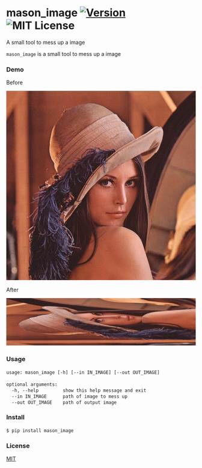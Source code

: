 # mason_image [![Version][version-badge]][version-link] ![MIT License][license-badge]
A small tool to mess up a image

`mason_image` is a small tool to mess up a image


### Demo

Before

![](https://raw.githubusercontent.com/Mason-Lin/mason_image/master/lenna_in.jpg)

After

![](https://raw.githubusercontent.com/Mason-Lin/mason_image/master/lenna_out.jpg)


### Usage

```
usage: mason_image [-h] [--in IN_IMAGE] [--out OUT_IMAGE]

optional arguments:
  -h, --help         show this help message and exit
  --in IN_IMAGE      path of image to mess up
  --out OUT_IMAGE    path of output image
```


### Install

```
$ pip install mason_image
```

### License

[MIT](https://github.com/Mason-Lin/mason_image/blob/master/LICENSE)

[version-badge]:   https://img.shields.io/badge/version-0.1-brightgreen.svg
[version-link]:    https://pypi.python.org/pypi/mason_image/
[license-badge]:   https://img.shields.io/github/license/Mason-Lin/mason_image.svg


